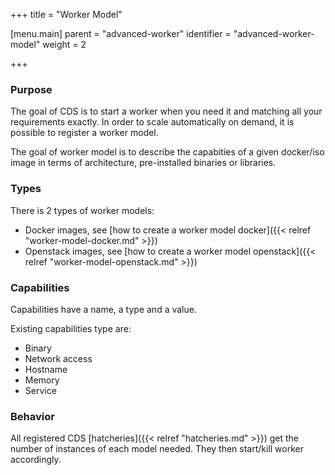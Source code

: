 +++
title = "Worker Model"

[menu.main]
parent = "advanced-worker"
identifier = "advanced-worker-model"
weight = 2

+++

### Purpose

The goal of CDS is to start a worker when you need it and matching all your requirements exactly.
In order to scale automatically on demand, it is possible to register a worker model.

The goal of worker model is to describe the capabities of a given docker/iso image in terms of architecture, pre-installed binaries or libraries.

### Types

There is 2 types of worker models:

 * Docker images, see [how to create a worker model docker]({{< relref "worker-model-docker.md" >}})
 * Openstack images, see [how to create a worker model openstack]({{< relref "worker-model-openstack.md" >}})

### Capabilities

Capabilities have a name, a type and a value.

Existing capabilities type are:

 * Binary
 * Network access
 * Hostname
 * Memory
 * Service

### Behavior

All registered CDS [hatcheries]({{< relref "hatcheries.md" >}}) get the number of instances of each model needed. They then start/kill worker accordingly.    
